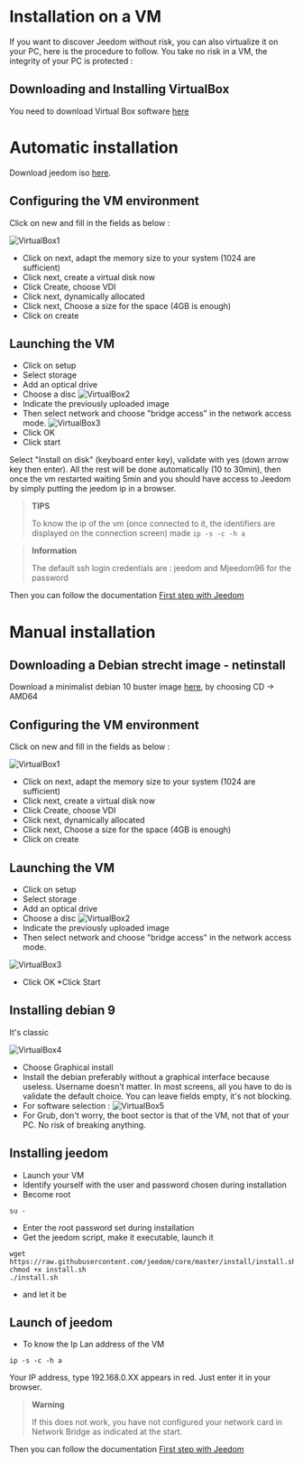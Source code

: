 # Installation on a VM

If you want to discover Jeedom without risk, you can also virtualize it on your PC, here is the procedure to follow. You take no risk in a VM, the integrity of your PC is protected :

## Downloading and Installing VirtualBox

You need to download Virtual Box software [here](https://download.virtualbox.org/virtualbox/6.1.6/VirtualBox-6.1.6-137129-Win.exe)

# Automatic installation

Download jeedom iso [here](https://images.jeedom.com/x86-64/).

## Configuring the VM environment

Click on new and fill in the fields as below :

![VirtualBox1](images/VirtualBox1.PNG)

-   Click on next, adapt the memory size to your system (1024 are sufficient)
-   Click next, create a virtual disk now
-   Click Create, choose VDI
-   Click next, dynamically allocated
-   Click next, Choose a size for the space (4GB is enough)
-   Click on create

## Launching the VM

-   Click on setup
-   Select storage
-   Add an optical drive
-   Choose a disc
![VirtualBox2](images/VirtualBox2.PNG)
-   Indicate the previously uploaded image
-   Then select network and choose "bridge access" in the network access mode.
![VirtualBox3](images/VirtualBox3.PNG)
-   Click OK
-   Click start

Select "Install on disk" (keyboard enter key), validate with yes (down arrow key then enter). All the rest will be done automatically (10 to 30min), then once the vm restarted waiting 5min and you should have access to Jeedom by simply putting the jeedom ip in a browser.

>**TIPS**
>
>To know the ip of the vm (once connected to it, the identifiers are displayed on the connection screen) made ``ip -s -c -h a``

> **Information**
>
> The default ssh login credentials are : jeedom and Mjeedom96 for the password 

Then you can follow the documentation [First step with Jeedom](https://doc.jeedom.com/en_US/premiers-pas/index)

# Manual installation

## Downloading a Debian strecht image - netinstall

Download a minimalist debian 10 buster image [here](https://www.debian.org/CD/http-ftp/), by choosing CD -> AMD64

## Configuring the VM environment

Click on new and fill in the fields as below :

![VirtualBox1](images/VirtualBox1.PNG)

-   Click on next, adapt the memory size to your system (1024 are sufficient)
-   Click next, create a virtual disk now
-   Click Create, choose VDI
-   Click next, dynamically allocated
-   Click next, Choose a size for the space (4GB is enough)
-   Click on create

## Launching the VM

-   Click on setup
-   Select storage
-   Add an optical drive
-   Choose a disc
![VirtualBox2](images/VirtualBox2.PNG)
-   Indicate the previously uploaded image
-   Then select network and choose "bridge access" in the network access mode.

![VirtualBox3](images/VirtualBox3.PNG)

-   Click OK \*Click Start

## Installing debian 9

It's classic

![VirtualBox4](images/VirtualBox4.PNG)

-   Choose Graphical install
-   Install the debian preferably without a graphical interface because useless. Username doesn't matter. In most screens, all you have to do is validate the default choice. You can leave fields empty, it's not blocking.
-   For software selection :
![VirtualBox5](images/VirtualBox5.PNG)
-   For Grub, don't worry, the boot sector is that of the VM, not that of your PC. No risk of breaking anything.

## Installing jeedom

-   Launch your VM
-   Identify yourself with the user and password chosen during installation
-   Become root

``su -``

-   Enter the root password set during installation
-   Get the jeedom script, make it executable, launch it

````
wget https://raw.githubusercontent.com/jeedom/core/master/install/install.sh
chmod +x install.sh
./install.sh
````

-   and let it be

## Launch of jeedom

-   To know the Ip Lan address of the VM

````
ip -s -c -h a
````

Your IP address, type 192.168.0.XX appears in red. Just enter it in your browser.

> **Warning**
>
> If this does not work, you have not configured your network card in Network Bridge as indicated at the start.

Then you can follow the documentation [First step with Jeedom](https://doc.jeedom.com/en_US/premiers-pas/index)
